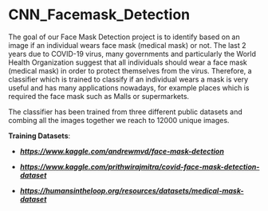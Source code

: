 # CNN_Facemask_Detection
The goal of our Face Mask Detection project is to identify based on an image if an individual
wears face mask (medical mask) or not. The last 2 years due to COVID-19 virus, many
governments and particularly the World Health Organization suggest that all individuals
should wear a face mask (medical mask) in order to protect themselves from the virus.
Therefore, a classifier which is trained to classify if an individual wears a mask is very useful
and has many applications nowadays, for example places which is required the face mask such
as Malls or supermarkets.


The classifier has been trained from three different public datasets and combing all the
images together we reach to 12000 unique images.


**Training Datasets**:
* ***https://www.kaggle.com/andrewmvd/face-mask-detection***
  
* ***https://www.kaggle.com/prithwirajmitra/covid-face-mask-detection-dataset***

* ***https://humansintheloop.org/resources/datasets/medical-mask-dataset***
